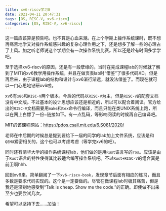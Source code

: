 ```yaml
---
title: xv6-riscv学习0
date: 2021-04-11 20:47:31
tags: [OS, RISC-V, xv6-riscv]
categories: [OS, RISC-V, xv6-riscv]
---
```


这一篇应该算是预告吧。也不算是心血来潮。在上个学期上操作系统课时，既不想再痛苦地学又对操作系统感兴趣的复杂心理作用之下，还是想多了解一些的心理占了上风。加之听老师说这个学期会有一次操作系统比赛。所以还是趁有时间多学学吧。

<!--more-->

至于选择xv6-riscv的原因，还是有一段孽缘的。当时在完成课程lab的时候就了解到了MIT的xv6教学用操作系统，并且在做页表lab时“借鉴”了很多代码XD。但是再后来，由于课程lab的结构和设计与xv6渐行渐远，就没法借鉴了。而现在就可以一门心思地钻研xv6啦。

xv6有`x86`和`RISC-V`两个版本。今后的代码以`RISC-V`为主，但是`RISC-V`的配套文档没有中文版。不过基本的设计思想应该还是相近的，所以可以配合着阅读。官方给出的`RISC-V`文档需要用`make`和`tex`命令行编译，而且只能在类UNIX系统上跑，所以在网上白嫖了一份~链接如下。有一点乱码，等影响阅读的时候再自己编译吧。

[jack139]: https://jack139.top/

MIT的该课程网站：https://pdos.csail.mit.edu/6.S081/2020/

老师在中后期的时候总是提到要给下一届的同学的lab加上文件系统，应该是和`QEMU`紧密相关的，这个也可以考虑考虑（等学完xv6的吧）。

同时还有清华大学的操作系统课程lab，他们做的是用`Rust`语言写的`ros`。应该是由于`Rust`语言的特性使得其比较适合编写操作系统吧。不过`Rust+RISC-V`的组合真是前卫啊hhh.

回到xv6来。简单翻阅了一下`xv6-riscv-book`，发现章节后面有相应的练习，而且多数是要求代码实现的。这个是一定要做的。尽管在做课程lab时极其痛苦，但是我还是深刻地感受到“Talk is cheap. Show me the code.”的正确。即使做不出来至少也要尝试几次。

希望可以坚持下去……加油！